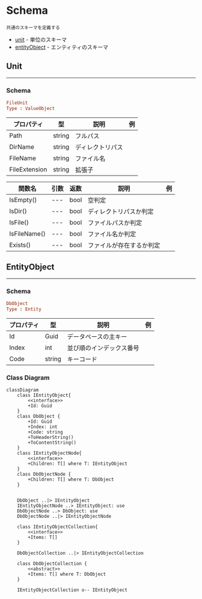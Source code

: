 # Schema

    共通のスキーマを定義する

- [unit](#unit) - 単位のスキーマ
- [entityObject](#entityobject) - エンティティのスキーマ

## Unit

---

### Schema

```rb
FileUnit
Type : ValueObject
```

| プロパティ | 型 | 説明 | 例 |
| ---- | ---- | ---- | ---- |
| Path | string | フルパス |  |
| DirName | string | ディレクトリパス |  |
| FileName | string | ファイル名 |  |
| FileExtension | string | 拡張子 |  |

| 関数名 | 引数 | 返数 | 説明 | 例 |
| ---- | ---- | ---- | ---- | ---- |
| IsEmpty() | --- | bool | 空判定 |  |
| IsDir() | --- | bool | ディレクトリパスか判定 |  |
| IsFile() | --- | bool | ファイルパスか判定 |  |
| IsFileName() | --- | bool | ファイル名か判定 |  |
| Exists() | --- | bool | ファイルが存在するか判定 |  |

## EntityObject

---

### Schema

```rb
DbObject
Type : Entity
```

| プロパティ | 型 | 説明 | 例 |
| ---- | ---- | ---- | ---- |
| Id | Guid | データベースの主キー |  |
| Index | int | 並び順のインデックス番号 |  |
| Code | string | キーコード |  |

### Class Diagram

```mermaid
classDiagram
    class IEntityObject{
        <<interface>>
        +Id: Guid
    }
    class DbObject {
        +Id: Guid
        +Index: int
        +Code: string
        +ToHeaderString()
        +ToContentString()
    }
    class IEntityObjectNode{
        <<interface>>
        +Children: T[] where T: IEntityObject
    }
    class DbObjectNode {
        +Children: T[] where T: DbObject
    }


    DbObject ..|> IEntityObject
    IEntityObjectNode ..> IEntityObject: use
    DbObjectNode ..> DbObject: use
    DbObjectNode ..|> IEntityObjectNode

    class IEntityObjectCollection{
        <<interface>>
        +Items: T[]
    }

    DbObjectCollection ..|> IEntityObjectCollection

    class DbObjectCollection {
        <<abstract>>
        +Items: T[] where T: DbObject
    }

    IEntityObjectCollection o-- IEntityObject
```
